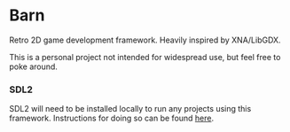 # Barn

Retro 2D game development framework. Heavily inspired by XNA/LibGDX.

This is a personal project not intended for widespread use, but feel free to poke around.

### SDL2

SDL2 will need to be installed locally to run any projects using this framework. Instructions for doing so can be found [here](https://wiki.libsdl.org/Installation).
